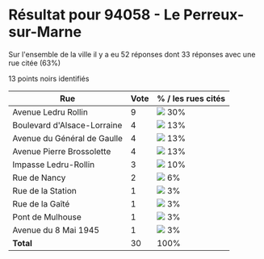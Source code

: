 # Résultat pour 94058 - Le Perreux-sur-Marne

Sur l'ensemble de la ville il y a eu 52 réponses dont 33 réponses avec une rue citée (63%)

13 points noirs identifiés

| Rue | Vote | % / les rues cités|
|-----|------|-------------------|
| Avenue Ledru Rollin | 9 | <img src="../../img/bar_30.gif" />&nbsp;30%|
| Boulevard d'Alsace-Lorraine | 4 | <img src="../../img/bar_13.gif" />&nbsp;13%|
| Avenue du Général de Gaulle | 4 | <img src="../../img/bar_13.gif" />&nbsp;13%|
| Avenue Pierre Brossolette | 4 | <img src="../../img/bar_13.gif" />&nbsp;13%|
| Impasse Ledru-Rollin | 3 | <img src="../../img/bar_10.gif" />&nbsp;10%|
| Rue de Nancy | 2 | <img src="../../img/bar_6.gif" />&nbsp;6%|
| Rue de la Station | 1 | <img src="../../img/bar_3.gif" />&nbsp;3%|
| Rue de la Gaîté | 1 | <img src="../../img/bar_3.gif" />&nbsp;3%|
| Pont de Mulhouse | 1 | <img src="../../img/bar_3.gif" />&nbsp;3%|
| Avenue du 8 Mai 1945 | 1 | <img src="../../img/bar_3.gif" />&nbsp;3%|
| **Total** | 30 | 100%|

